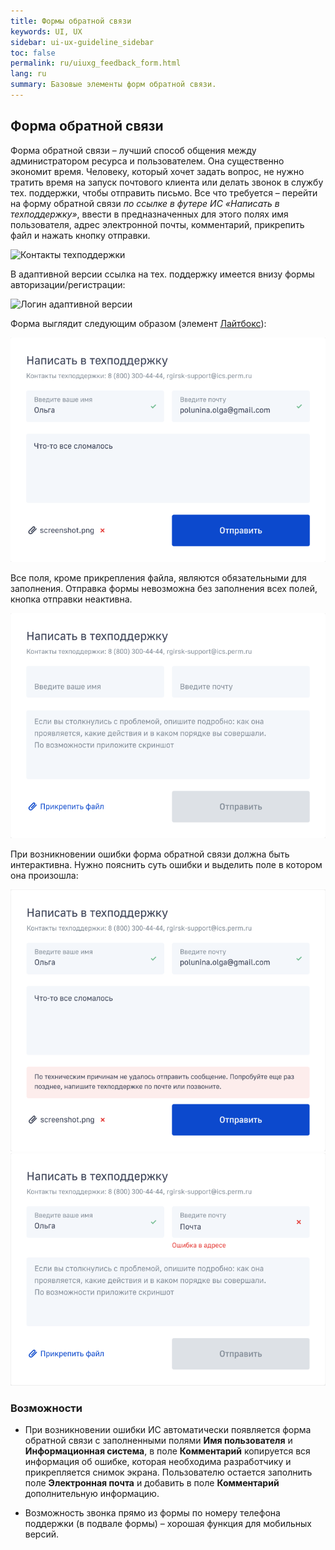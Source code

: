 ```yaml
---
title: Формы обратной связи
keywords: UI, UX
sidebar: ui-ux-guideline_sidebar
toc: false
permalink: ru/uiuxg_feedback_form.html
lang: ru
summary: Базовые элементы форм обратной связи.
---
```

  
## Форма обратной связи

Форма обратной связи – лучший способ общения между администратором ресурса и пользователем. Она существенно экономит время. Человеку, который хочет задать вопрос, не нужно тратить время на запуск почтового клиента или делать звонок в службу тех. поддержки, чтобы отправить письмо. Все что требуется – перейти на форму обратной связи *по ссылке в футере ИС «Написать в техподдержку»*, ввести в предназначенных для этого полях имя пользователя, адрес электронной почты, комментарий, прикрепить файл и нажать кнопку отправки.

![Контакты техподдержки](/images/pages/guides/ui-ux-guideline/uiuxg_feedback_form/1.png)

В адаптивной версии ссылка на тех. поддержку имеется внизу формы авторизации/регистрации:

![Логин адаптивной версии](/images/pages/guides/ui-ux-guideline/uiuxg_feedback_form/5.png)

Форма выглядит следующим образом (элемент [Лайтбокс](uiuxg_lightbox.ru)):

![Написать в техподдержку](/images/pages/guides/ui-ux-guideline/uiuxg_feedback_form/3.png)

Все поля, кроме прикрепления файла, являются обязательными для заполнения. Отправка формы невозможна без заполнения всех полей, кнопка отправки неактивна.

![Поля не заполнены - Написать в техподдержку](/images/pages/guides/ui-ux-guideline/uiuxg_feedback_form/2.png)

При возникновении ошибки форма обратной связи должна быть интерактивна. Нужно пояснить суть ошибки и выделить поле в котором она произошла:

![Ошибка отправки формы - Написать в техподдержку - Сообщение](/images/pages/guides/ui-ux-guideline/uiuxg_feedback_form/4.png)
![Ошибка отправки формы - Написать в техподдержку - Неверное поле](/images/pages/guides/ui-ux-guideline/uiuxg_feedback_form/4,5.png)

### Возможности

* При возникновении ошибки ИС автоматически появляется форма обратной связи с заполненными полями **Имя пользователя** и **Информационная система**, в поле **Комментарий** копируется вся информация об ошибке, которая необходима разработчику и прикрепляется снимок экрана. Пользователю остается заполнить поле **Электронная почта** и добавить в поле **Комментарий** дополнительную информацию.

* Возможность звонка прямо из формы по номеру телефона поддержки (в подвале формы) – хорошая функция для мобильных версий.
